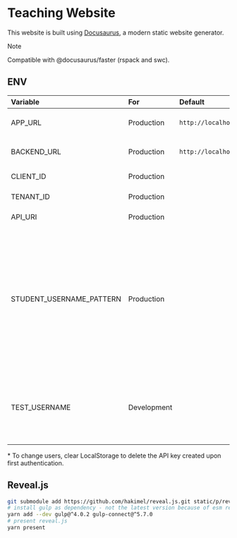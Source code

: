 # Teaching Website

This website is built using [Docusaurus](https://docusaurus.io/), a modern static website generator.

> [!NOTE]  
> Compatible with @docusaurus/faster (rspack and swc).

## ENV

| Variable                 | For         | Default                 | Example             | Description                                                                                                                                                        |
|:-------------------------|:------------|:------------------------|:--------------------|:-------------------------------------------------------------------------------------------------------------------------------------------------------------------|
| APP_URL                  | Production  | `http://localhost:3000` |                     | Domain of the hosted app                                                                                                                                           |
| BACKEND_URL              | Production  | `http://localhost:3002` |                     | Url of the API Endpoint                                                                                                                                            |
| CLIENT_ID                | Production  |                         |                     | Azure ID: Client ID                                                                                                                                                |
| TENANT_ID                | Production  |                         |                     | Azure AD: Tenant Id                                                                                                                                                |
| API_URI                  | Production  |                         |                     | Azure AD: API Url                                                                                                                                                  |
| STUDENT_USERNAME_PATTERN | Production  |                         | `@edu`              | Users with usernames matching this RegExp pattern are displayed as students (regardless of admin status). If unset, all non-admin users are displayed as students. |
| TEST_USERNAME            | Development |                         | `admin.bar@bazz.ch` | To log in offline. Must correspond to a user email found in the API's database.\*                                                                                  |

\* To change users, clear LocalStorage to delete the API key created upon first authentication.<br/>

## Reveal.js

```bash
git submodule add https://github.com/hakimel/reveal.js.git static/p/reveal.js
# install gulp as dependency - not the latest version because of esm restrictions
yarn add --dev gulp@^4.0.2 gulp-connect@^5.7.0
# present reveal.js
yarn present
```